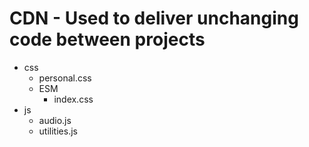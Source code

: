 # CDN - Used to deliver unchanging code between projects
  + css
    - personal.css
    + ESM
      - index.css
  + js
    - audio.js
    - utilities.js